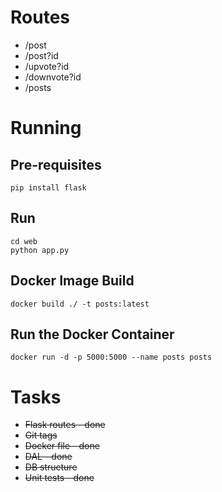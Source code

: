 # Routes

* /post
* /post?id
* /upvote?id
* /downvote?id
* /posts

# Running

## Pre-requisites

    pip install flask

## Run

    cd web
    python app.py 
    
## Docker Image Build

    docker build ./ -t posts:latest
   
## Run the Docker Container

    docker run -d -p 5000:5000 --name posts posts   
  
# Tasks

* ~~Flask routes - done~~
* ~~Git tags~~
* ~~Docker file - done~~
* ~~DAL - done~~
* ~~DB structure~~
* ~~Unit tests - done~~
  